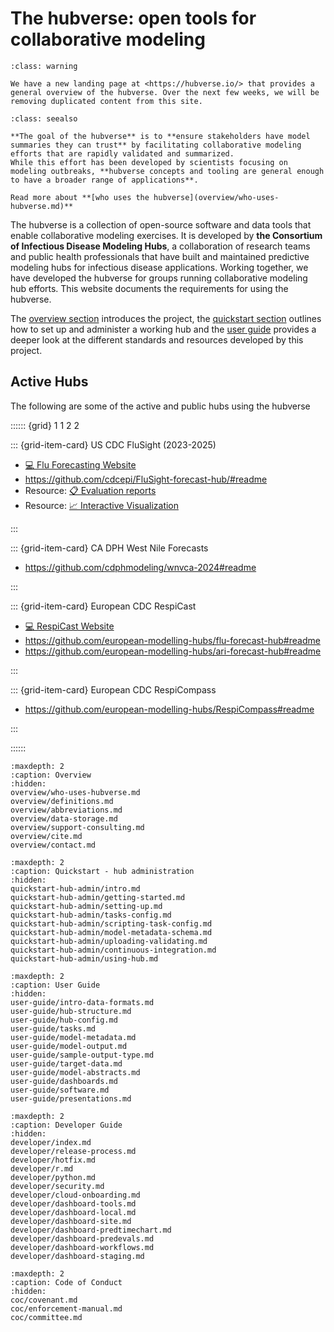 # The hubverse: open tools for collaborative modeling

```{admonition} 📣 We have a new landing page!
:class: warning

We have a new landing page at <https://hubverse.io/> that provides a general overview of the hubverse. Over the next few weeks, we will be removing duplicated content from this site.
```

```{admonition} What is the hubverse for?
:class: seealso

**The goal of the hubverse** is to **ensure stakeholders have model summaries they can trust** by facilitating collaborative modeling efforts that are rapidly validated and summarized.
While this effort has been developed by scientists focusing on modeling outbreaks, **hubverse concepts and tooling are general enough to have a broader range of applications**.

Read more about **[who uses the hubverse](overview/who-uses-hubverse.md)**
```

The hubverse is a collection of open-source software and data tools that enable collaborative modeling exercises. It is developed by **the Consortium of Infectious Disease Modeling Hubs**, a collaboration of research teams and public health professionals that have built and maintained predictive modeling hubs for infectious disease applications. Working together, we have developed the hubverse for groups running collaborative modeling hub efforts. This website documents the requirements for using the hubverse.

The [overview section](overview/who-uses-hubverse.md) introduces the project, the [quickstart section](quickstart-hub-admin/intro.md) outlines how to set up and administer a working hub and the [user guide](user-guide/intro-data-formats.md) provides a deeper look at the different standards and resources developed by this project.

## Active Hubs

The following are some of the active and public hubs using the hubverse

:::::: {grid} 1 1 2 2

::: {grid-item-card} US CDC FluSight (2023-2025)

 - [💻 Flu Forecasting Website](https://www.cdc.gov/flu-forecasting/)
 - <https://github.com/cdcepi/FluSight-forecast-hub/#readme>
 - Resource: [📋 Evaluation reports](https://reichlab.io/flusight-eval/)
 - Resource: [📈 Interactive Visualization](https://zoltardata.com/project/360/viz)

:::

::: {grid-item-card} CA DPH West Nile Forecasts

 - <https://github.com/cdphmodeling/wnvca-2024#readme>

:::


::: {grid-item-card} European CDC RespiCast

 - [💻 RespiCast Website](https://respicast.ecdc.europa.eu/)
 - <https://github.com/european-modelling-hubs/flu-forecast-hub#readme>
 - <https://github.com/european-modelling-hubs/ari-forecast-hub#readme>

:::

::: {grid-item-card} European CDC RespiCompass

 - <https://github.com/european-modelling-hubs/RespiCompass#readme>

:::

::::::



```{toctree}
:maxdepth: 2
:caption: Overview
:hidden:
overview/who-uses-hubverse.md
overview/definitions.md
overview/abbreviations.md
overview/data-storage.md
overview/support-consulting.md
overview/cite.md
overview/contact.md
```

```{toctree}
:maxdepth: 2
:caption: Quickstart - hub administration
:hidden:
quickstart-hub-admin/intro.md
quickstart-hub-admin/getting-started.md
quickstart-hub-admin/setting-up.md
quickstart-hub-admin/tasks-config.md
quickstart-hub-admin/scripting-task-config.md
quickstart-hub-admin/model-metadata-schema.md
quickstart-hub-admin/uploading-validating.md
quickstart-hub-admin/continuous-integration.md
quickstart-hub-admin/using-hub.md
```

```{toctree}
:maxdepth: 2
:caption: User Guide
:hidden:
user-guide/intro-data-formats.md
user-guide/hub-structure.md
user-guide/hub-config.md
user-guide/tasks.md
user-guide/model-metadata.md
user-guide/model-output.md
user-guide/sample-output-type.md
user-guide/target-data.md
user-guide/model-abstracts.md
user-guide/dashboards.md
user-guide/software.md
user-guide/presentations.md
```

```{toctree}
:maxdepth: 2
:caption: Developer Guide
:hidden:
developer/index.md
developer/release-process.md
developer/hotfix.md
developer/r.md
developer/python.md
developer/security.md
developer/cloud-onboarding.md
developer/dashboard-tools.md
developer/dashboard-local.md
developer/dashboard-site.md
developer/dashboard-predtimechart.md
developer/dashboard-predevals.md
developer/dashboard-workflows.md
developer/dashboard-staging.md
```

```{toctree}
:maxdepth: 2
:caption: Code of Conduct
:hidden:
coc/covenant.md
coc/enforcement-manual.md
coc/committee.md
```

